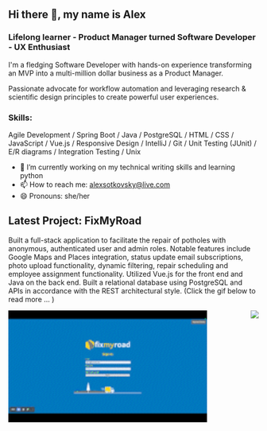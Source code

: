 <h2>Hi there 👋, my name is Alex</h2>
<h3>Lifelong learner - Product Manager turned Software Developer - UX Enthusiast</h3>

I'm a fledging Software Developer with hands-on experience transforming an MVP into a multi-million dollar business as a Product Manager.

Passionate advocate for workflow automation and leveraging research & scientific design principles to create powerful user
experiences. 

<h3>Skills:</h3>

Agile Development / Spring Boot / Java / PostgreSQL / HTML / CSS / JavaScript / Vue.js / Responsive Design / IntelliJ / Git / Unit Testing (JUnit) / E/R diagrams / Integration Testing / Unix


- 🔭 I’m currently working on my technical writing skills and learning python
- 📫 How to reach me: alexsotkovsky@live.com  
- 😄 Pronouns: she/her 

<h2>Latest Project: FixMyRoad</h2>

Built a full-stack application to facilitate the repair of potholes with anonymous, authenticated user and admin roles. Notable features include Google Maps and Places integration, status update email subscriptions, photo upload functionality, dynamic filtering, repair scheduling and employee assignment functionality. Utilized Vue.js for the front end and Java on the back end. Built a relational database using PostgreSQL and APIs in accordance with the REST architectural style. (Click the gif below to read more ... )

<div>
<a href="https://github.com/asotkovsky/fixmyroad">
<img src="https://github.com/asotkovsky/asotkovsky/blob/main/fixmyroad-demo.gif" width="400"/>
</a><img align="right" src="https://github-readme-stats.vercel.app/api/top-langs/?username=asotkovsky&layout=compact" /></div>




